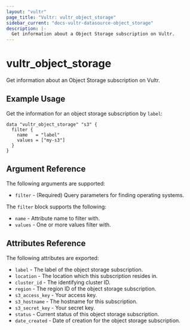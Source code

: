 ```yaml
---
layout: "vultr"
page_title: "Vultr: vultr_object_storage"
sidebar_current: "docs-vultr-datasource-object_storage"
description: |-
  Get information about a Object Storage subscription on Vultr.
---
```


# vultr_object_storage

Get information about an Object Storage subscription on Vultr.

## Example Usage

Get the information for an object storage subscription by `label`:

```hcl
data "vultr_object_storage" "s3" {
  filter {
    name   = "label"
    values = ["my-s3"]
  }
}
```

## Argument Reference

The following arguments are supported:

* `filter` - (Required) Query parameters for finding operating systems.

The `filter` block supports the following:

* `name` - Attribute name to filter with.
* `values` - One or more values filter with.

## Attributes Reference

The following attributes are exported:

* `label` - The label of the object storage subscription.
* `location` - The location which this subscription resides in.
* `cluster_id` - The identifying cluster ID.
* `region` - The region ID of the object storage subscription.
* `s3_access_key` - Your access key.
* `s3_hostname` - The hostname for this subscription.
* `s3_secret_key` - Your secret key.
* `status` - Current status of this object storage subscription.
* `date_created` - Date of creation for the object storage subscription.


